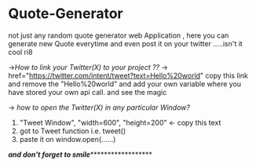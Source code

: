 # Quote-Generator
not just any random quote generator web Application , here you can generate new Quote everytime and even post it on your twitter .....isn't it cool ri8


 ->*How to link your Twitter(X) to your project ??*
->  href="https://twitter.com/intent/tweet?text=Hello%20world" copy this link and remove the "Hello%20world" 
and add your own variable where you have stored your own api call.
and see the magic 


-> *how to open the Twitter(X) in any particular Window?*
1.  "Tweet Window", "width=600", "height=200"    <- copy this text
2.  got to Tweet function i.e. tweet()
3.  paste it on window.open(......)

*****************************************and don't forget to smile*********************************************************** 
